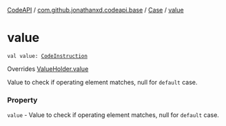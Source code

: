 [CodeAPI](../../index.md) / [com.github.jonathanxd.codeapi.base](../index.md) / [Case](index.md) / [value](.)

# value

`val value: `[`CodeInstruction`](../../com.github.jonathanxd.codeapi/-code-instruction.md)

Overrides [ValueHolder.value](../-value-holder/value.md)

Value to check if operating element matches, null for `default` case.

### Property

`value` - Value to check if operating element matches, null for `default` case.